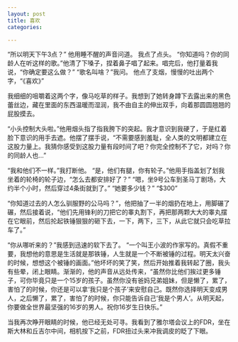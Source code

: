 ```yaml
---
layout: post
title: 喜欢
categories:

---
```

“所以明天下午3点？” 他用睡不醒的声音问道。
我点了点头。
“你知道吗？你的同龄人在听这样的歌。”他清了下嗓子，捏着鼻子唱了起来。唱完后，他打量着我说，“你确定要这么做？”
“歌名叫啥？”我问。
他点了支烟，慢慢的吐出两个字，“《喜欢》”

我细细的咀嚼着这两个字，像马吃草的样子。我想到了她转身蹲下去露出来的黑色蕾丝边，藏在里面的东西温暖而湿润，我不由自主的伸出双手，向着那圆圆翘翘的屁股摸去。

“小头控制大头啦。”他用烟头指了指我胯下的突起。我才意识到我硬了，于是红着脸下意识的用手去遮。他摆了摆手说，“不需要感到羞耻，全人类的文明都建立在这股力量上。我猜你感受到这股力量有段时间了吧？你完全控制不了它，对吗？你的同龄人也...”

“我和他们不一样。”我打断他。
“是，他们有腿，你有轮子。”他用手指盖划了划我坐着的轮椅的轮子边，“怎么去都安排好了？”
“嗯，坐9号公车到圣马丁剧场，大约半个小时，然后穿过4条街就到了。”
“她要多少钱？”
“$300”

“你知道过去的人怎么驯服野的公马吗？”，他把抽了一半的烟扔在地上，用脚碾了碾，然后接着说，“他们先用锋利的刀把它的睾丸割下，再把那两颗大大的睾丸摆在它眼前，然后抡起铁锤狠狠的砸下去，一下，两下，三下，从此它就只会吃草拉车了。”

“你从哪听来的？”我感到迅速的软下去了。
“一个叫王小波的作家写的。真假不重要，我想他的意思是生活就是那铁锤，人生就是一个不断被锤的过程。明天太兴奋的时候，想想这个被锤的画面。”他坏坏的笑了笑，然后开始推着我转起了圈，我头有些晕，闭上眼睛。渐渐的，他的声音从远处传来，“虽然你比他们挨过更多锤子，可你毕竟只是一个15岁的孩子。虽然你没有爸妈兄弟姐妹，但是懒了，累了，害怕了的时候，你还是可以拿‘我只是个孩子’来安慰自己。既然你选择明天变成男人，之后懒了，累了，害怕了的时候，你只能告诉自己‘我是个男人’。从明天起，你要做全世界最坚强的16岁的男人。祝你16岁生日快乐。”

当我再次睁开眼睛的时候，他已经无处可寻。我看到了雅尔塔会议上的FDR，坐在斯大林和丘吉尔中间，相机按下之前，FDR扭过头来冲我调皮的眨了下眼。
